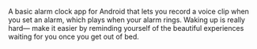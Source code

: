 A basic alarm clock app for Android that lets you record a voice clip when you set an alarm, which plays when your alarm rings. Waking up is really hard— make it easier by reminding yourself of the beautiful experiences waiting for you once you get out of bed.
